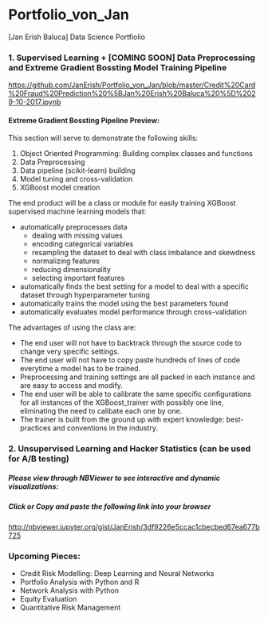 # Portfolio_von_Jan
[Jan Erish Baluca] Data Science Portfiolio

### 1. Supervised Learning + [COMING SOON] Data Preprocessing and Extreme Gradient Bossting Model Training Pipeline
https://github.com/JanErish/Portfolio_von_Jan/blob/master/Credit%20Card%20Fraud%20Prediction%20%5BJan%20Erish%20Baluca%20%5D%2029-10-2017.ipynb

#### Extreme Gradient Bossting Pipeline Preview:
This section will serve to demonstrate the following skills:
1. Object Oriented Programming: Building complex classes and functions
2. Data Preprocessing
3. Data pipeline (scikit-learn) building
4. Model tuning and cross-validation
5. XGBoost model creation

The end product will be a class or module for easily training XGBoost supervised machine learning models that:
* automatically preprocesses data
    * dealing with missing values
    * encoding categorical variables
    * resampling the dataset to deal with class imbalance and skewdness
    * normalizing features
    * reducing dimensionality
    * selecting important features
* automatically finds the best setting for a model to deal with a specific dataset through hyperparameter tuning
* automatically trains the model using the best parameters found
* automatically evaluates model performance through cross-validation

The advantages of using the class are:
* The end user will not have to backtrack through the source code to change very specific settings.
* The end user will not have to copy paste hundreds of lines of code everytime a model has to be trained.
* Preprocessing and training settings are all packed in each instance and are easy to access and modify.
* The end user will be able to calibrate the same specific configurations for all instances of the XGBoost_trainer with possibly one line, eliminating the need to calibate each one by one.
* The trainer is built from the ground up with expert knowledge: best-practices and conventions in the industry.  

### 2. Unsupervised Learning and Hacker Statistics (can be used for A/B testing)
##### Please view through NBViewer to see interactive and dynamic visualizations:
##### Click or Copy and paste the following link into your browser
http://nbviewer.jupyter.org/gist/JanErish/3df9226e5ccac1cbecbed67ea677b725

### Upcoming Pieces:

* Credit Risk Modelling: Deep Learning and Neural Networks
* Portfolio Analysis with Python and R
* Network Analysis with Python
* Equity Evaluation
* Quantitative Risk Management
